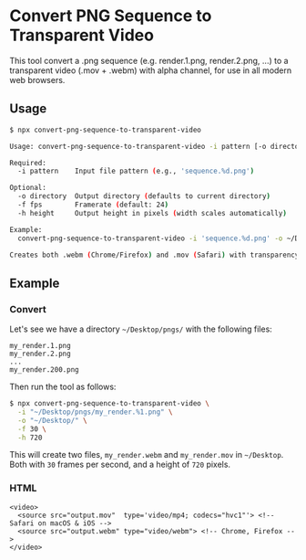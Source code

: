# Convert PNG Sequence to Transparent Video

This tool convert a .png sequence (e.g. render.1.png, render.2.png, ...) to a transparent video (.mov + .webm) with alpha channel, for use in all modern web browsers.

## Usage

```bash
$ npx convert-png-sequence-to-transparent-video

Usage: convert-png-sequence-to-transparent-video -i pattern [-o directory] [-f fps] [-h height]

Required:
  -i pattern    Input file pattern (e.g., 'sequence.%d.png')

Optional:
  -o directory  Output directory (defaults to current directory)
  -f fps        Framerate (default: 24)
  -h height     Output height in pixels (width scales automatically)

Example:
  convert-png-sequence-to-transparent-video -i 'sequence.%d.png' -o ~/Desktop/output -f 30 -h 720

Creates both .webm (Chrome/Firefox) and .mov (Safari) with transparency
```

## Example

### Convert

Let's see we have a directory `~/Desktop/pngs/` with the following files:

```
my_render.1.png
my_render.2.png
...
my_render.200.png
```

Then run the tool as follows:

```bash
$ npx convert-png-sequence-to-transparent-video \
  -i "~/Desktop/pngs/my_render.%1.png" \
  -o "~/Desktop/" \
  -f 30 \
  -h 720
```

This will create two files, `my_render.webm` and `my_render.mov` in `~/Desktop`. Both with `30` frames per second, and a height of `720` pixels.

### HTML

```xhtml
<video>
  <source src="output.mov"  type='video/mp4; codecs="hvc1"'> <!-- Safari on macOS & iOS -->
  <source src="output.webm" type="video/webm"> <!-- Chrome, Firefox -->
</video>
```